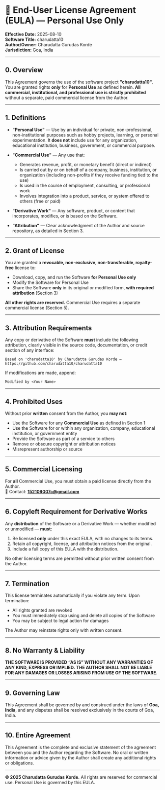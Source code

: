 # 📜 End-User License Agreement (EULA) — Personal Use Only

**Effective Date:** 2025-08-10  
**Software Title:** charudatta10   
**Author/Owner:** Charudatta Gurudas Korde  
**Jurisdiction:** Goa, India  

---

## 0. Overview

This Agreement governs the use of the software project **"charudatta10"**.
You are granted rights **only** for **Personal Use** as defined herein.
**All commercial, institutional, and professional use is strictly prohibited** without a separate, paid commercial license from the Author.

---

## 1. Definitions

* **"Personal Use"** — Use by an individual for private, non-professional, non-institutional purposes such as hobby projects, learning, or personal experimentation. It **does not** include use for any organization, educational institution, business, government, or commercial purpose.

* **"Commercial Use"** — Any use that:

  * Generates revenue, profit, or monetary benefit (direct or indirect)
  * Is carried out by or on behalf of a company, business, institution, or organization (including non-profits if they receive funding tied to the use)
  * Is used in the course of employment, consulting, or professional work
  * Involves integration into a product, service, or system offered to others (free or paid)

* **"Derivative Work"** — Any software, product, or content that incorporates, modifies, or is based on the Software.

* **"Attribution"** — Clear acknowledgment of the Author and source repository, as detailed in Section 3.

---

## 2. Grant of License

You are granted a **revocable, non-exclusive, non-transferable, royalty-free** license to:

* Download, copy, and run the Software **for Personal Use only**
* Modify the Software for Personal Use
* Share the Software **only** in its original or modified form, **with required attribution** (Section 3)

**All other rights are reserved.** Commercial Use requires a separate commercial license (Section 5).

---

## 3. Attribution Requirements

Any copy or derivative of the Software **must** include the following attribution, clearly visible in the source code, documentation, or credit section of any interface:

```
Based on 'charudatta10' by Charudatta Gurudas Korde — https://github.com/charudatta10/charudatta10
```

If modifications are made, append:

```
Modified by <Your Name>
```

---

## 4. Prohibited Uses

Without prior **written** consent from the Author, you **may not**:

* Use the Software for any **Commercial Use** as defined in Section 1
* Use the Software for or within any organization, company, educational institution, or government entity
* Provide the Software as part of a service to others
* Remove or obscure copyright or attribution notices
* Misrepresent authorship or source

---

## 5. Commercial Licensing

For **all** Commercial Use, you must obtain a paid license directly from the Author.  
📧 Contact: **[152109007c@gmail.com](mailto:152109007c@gmail.com)**

---

## 6. Copyleft Requirement for Derivative Works

Any **distribution** of the Software or a Derivative Work — whether modified or unmodified — **must**:

1. Be licensed **only** under this exact EULA, with no changes to its terms.
2. Retain all copyright, license, and attribution notices from the original.
3. Include a full copy of this EULA with the distribution.

No other licensing terms are permitted without prior written consent from the Author.

---

## 7. Termination

This license terminates automatically if you violate any term. Upon termination:

* All rights granted are revoked
* You must immediately stop using and delete all copies of the Software
* You may be subject to legal action for damages

The Author may reinstate rights only with written consent.

---

## 8. No Warranty & Liability

**THE SOFTWARE IS PROVIDED “AS IS” WITHOUT ANY WARRANTIES OF ANY KIND, EXPRESS OR IMPLIED.**
**THE AUTHOR SHALL NOT BE LIABLE FOR ANY DAMAGES OR LOSSES ARISING FROM USE OF THE SOFTWARE.**

---

## 9. Governing Law

This Agreement shall be governed by and construed under the laws of **Goa, India**, and any disputes shall be resolved exclusively in the courts of Goa, India.

---

## 10. Entire Agreement

This Agreement is the complete and exclusive statement of the agreement between you and the Author regarding the Software.
No oral or written information or advice given by the Author shall create any additional rights or obligations.

---

**© 2025 Charudatta Gurudas Korde.**
All rights are reserved for commercial use. Personal Use is governed by this EULA.
